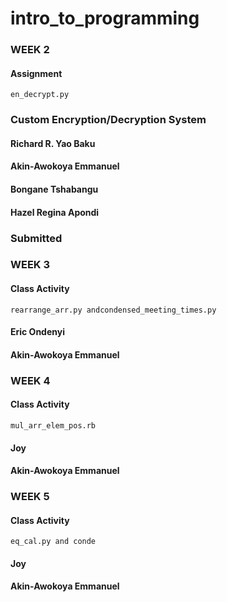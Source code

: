 # intro_to_programming



### WEEK 2
#### Assignment
```
en_decrypt.py
```
### Custom Encryption/Decryption System

#### Richard R. Yao Baku
#### Akin-Awokoya Emmanuel
#### Bongane Tshabangu
#### Hazel Regina Apondi


### Submitted 


### WEEK 3
#### Class Activity

```
rearrange_arr.py andcondensed_meeting_times.py
```
#### Eric Ondenyi
#### Akin-Awokoya Emmanuel


### WEEK 4
#### Class Activity

```
mul_arr_elem_pos.rb
```
#### Joy
#### Akin-Awokoya Emmanuel


### WEEK 5
#### Class Activity

```
eq_cal.py and conde
```
#### Joy
#### Akin-Awokoya Emmanuel
